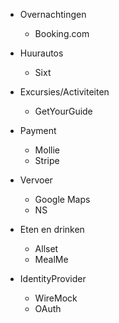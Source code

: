 - Overnachtingen
    - Booking.com

- Huurautos
    - Sixt

- Excursies/Activiteiten
    - GetYourGuide

- Payment
    - Mollie
    - Stripe

- Vervoer
    - Google Maps
    - NS

- Eten en drinken
    - Allset
    - MealMe

- IdentityProvider
    - WireMock
    - OAuth
